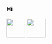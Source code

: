 ### Hi

<!--
**gLebcode/gLebcode** is a ✨ _special_ ✨ repository because its `README.md` (this file) appears on your GitHub profile.

Here are some ideas to get you started:

- 🔭 I’m currently working on ...
- 🌱 I’m currently learning ...
- 👯 I’m looking to collaborate on ...
- 🤔 I’m looking for help with ...
- 💬 Ask me about ...
- 📫 How to reach me: ...
- 😄 Pronouns: ...
- ⚡ Fun fact: ...
-->
<img width=50 height=50 src="https://cdn.jsdelivr.net/gh/devicons/devicon/icons/python/python-original-wordmark.svg" />
<img width=50 height=50 src="https://cdn.jsdelivr.net/gh/devicons/devicon/icons/pycharm/pycharm-original.svg" />
